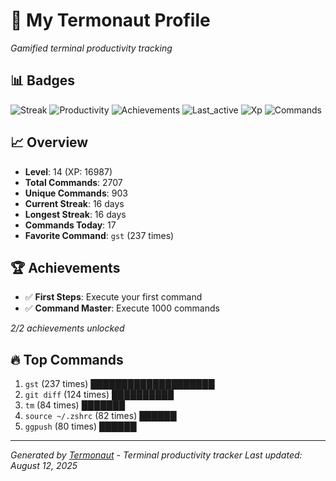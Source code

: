 # 🚀 My Termonaut Profile

*Gamified terminal productivity tracking*

## 📊 Badges

![Streak](https://img.shields.io/badge/Streak-16+days-blue?style=flat-square&logo=terminal&logoColor=white) ![Productivity](https://img.shields.io/badge/Productivity-80.0%25-green?style=flat-square&logo=terminal&logoColor=white) ![Achievements](https://img.shields.io/badge/Achievements-5%2F10-blue?style=flat-square&logo=terminal&logoColor=white) ![Last_active](https://img.shields.io/badge/Last+Active-13h+ago-yellow?style=flat-square&logo=terminal&logoColor=white) ![Xp](https://img.shields.io/badge/XP-Level+14+%2816987%2F22500%29-blue?style=flat-square&logo=terminal&logoColor=white) ![Commands](https://img.shields.io/badge/Commands-2707-blue?style=flat-square&logo=terminal&logoColor=white) 

## 📈 Overview

- **Level**: 14 (XP: 16987)
- **Total Commands**: 2707
- **Unique Commands**: 903
- **Current Streak**: 16 days
- **Longest Streak**: 16 days
- **Commands Today**: 17
- **Favorite Command**: `gst` (237 times)

## 🏆 Achievements

- ✅ **First Steps**: Execute your first command
- ✅ **Command Master**: Execute 1000 commands

*2/2 achievements unlocked*

## 🔥 Top Commands

1. `gst` (237 times) ████████████████████
2. `git diff` (124 times) ██████████
3. `tm` (84 times) ███████
4. `source ~/.zshrc` (82 times) ██████
5. `ggpush` (80 times) ██████

---

*Generated by [Termonaut](https://github.com/oiahoon/termonaut) - Terminal productivity tracker*
*Last updated: August 12, 2025*
